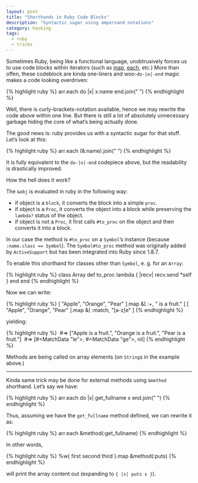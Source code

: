 ```yaml
---
layout: post
title: "Shorthands in Ruby Code Blocks"
description: "Syntactic sugar using ampersand notations"
category: hacking
tags:
  - ruby
  - tricks
---
```

Sometimes Ruby, being like a functional language, unobtrusively forces us to use
code blocks within iterators (such as [map](http://www.ruby-doc.org/core-1.9.3/Array.html#method-i-map), 
[each](http://www.ruby-doc.org/core-1.9.3/Array.html#method-i-each), etc.) More than offen, these codeblock
are kinda one-liners and woo-`do-|o|-end` magic makes a code looking overdriven:

{% highlight ruby %}
arr.each do |x|
  x.name
end.join(" ")
{% endhighlight %}

Well, there is curly-brackets-notation available, hence we may rewrite the code above within one line.
But there is still a lot of absolutely unnecessary garbage hiding the core of what’s being actually done.

The good news is: ruby provides us with a syntactic sugar for that stuff. Let’s look at this:

{% highlight ruby %}
arr.each (&:name).join(" ")
{% endhighlight %}

It is fully equivalent to the `do-|o|-end` codepiece above, but the readability is drastically improved.

How the hell does it work?

The `&obj` is evaluated in ruby in the following way:

 * if object is a `block`, it converts the block into a simple `proc`.
 * if object is a `Proc`, it converts the object into a block while preserving the `lambda?` status of the object.
 * if object is not a `Proc`, it first calls `#to_proc` on the object and then converts it into a block.

In our case 
the method is `#to_proc` on a `Symbol`’s instance (because `:name.class == Symbol`). The `Symbol#to_proc` method 
was originally added by `ActiveSupport` but has been integrated into Ruby since 1.8.7.

To enable this shorthand for classes other than `Symbol`, e. g. for an `Array`:

{% highlight ruby %}
class Array
  def to_proc
    lambda { |recv| recv.send *self }
  end
end
{% endhighlight %}

Now we can write:

{% highlight ruby %}
[ "Apple", "Orange", "Pear" ].map &[ :+, " is a fruit." ]
[ "Apple", "Orange", "Pear" ].map &[ :match, "[a-z]e" ]
{% endhighlight %}

yielding:

{% highlight ruby %}
 #⇒ ["Apple is a fruit.", "Orange is a fruit.", "Pear is a fruit."]
 #⇒ [#<MatchData "le">, #<MatchData "ge">, nil]
{% endhighlight %}

Methods are being called on array elements (on `String`s in the example above.)

----
Kinda same trick may be done for external methods using `&method` shorthand. Let’s say we have:

{% highlight ruby %}
arr.each do |x|
  get_fullname x
end.join(" ")
{% endhighlight %}

Thus, assuming we have the `get_fullname` method defined, we can rewrite it as:

{% highlight ruby %}
arr.each &method(:get_fullname)
{% endhighlight %}

In other words, 

{% highlight ruby %}
%w{ first second third }.map &method(:puts)
{% endhighlight %}

will print the array content out (expanding to `{ |s| puts s }`).
